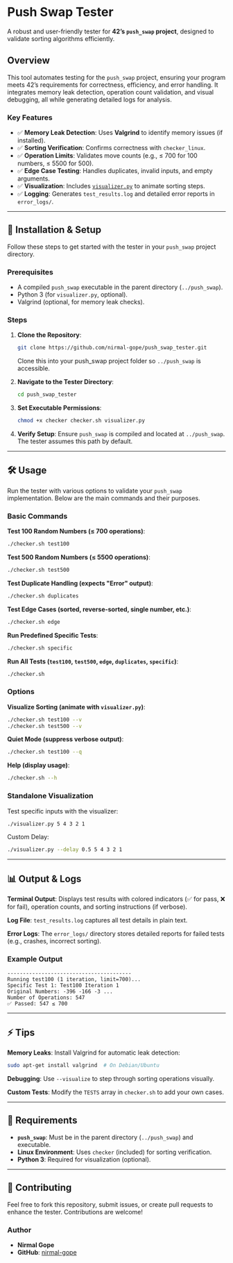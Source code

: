 # Push Swap Tester

A robust and user-friendly tester for **42’s `push_swap` project**, designed to validate sorting algorithms efficiently.

## Overview

This tool automates testing for the `push_swap` project, ensuring your program meets 42’s requirements for correctness, efficiency, and error handling. It integrates memory leak detection, operation count validation, and visual debugging, all while generating detailed logs for analysis.

### Key Features
- ✅ **Memory Leak Detection**: Uses **Valgrind** to identify memory issues (if installed).
- ✅ **Sorting Verification**: Confirms correctness with `checker_linux`.
- ✅ **Operation Limits**: Validates move counts (e.g., ≤ 700 for 100 numbers, ≤ 5500 for 500).
- ✅ **Edge Case Testing**: Handles duplicates, invalid inputs, and empty arguments.
- ✅ **Visualization**: Includes [`visualizer.py`](./visualizer.py) to animate sorting steps.
- ✅ **Logging**: Generates `test_results.log` and detailed error reports in `error_logs/`.

---

## 🚀 Installation & Setup

Follow these steps to get started with the tester in your `push_swap` project directory.

### Prerequisites
- A compiled `push_swap` executable in the parent directory (`../push_swap`).
- Python 3 (for `visualizer.py`, optional).
- Valgrind (optional, for memory leak checks).

### Steps
1. **Clone the Repository**:
   ```bash
   git clone https://github.com/nirmal-gope/push_swap_tester.git
   ```
   Clone this into your push_swap project folder so `../push_swap` is accessible.

2. **Navigate to the Tester Directory**:
   ```bash
   cd push_swap_tester
   ```

3. **Set Executable Permissions**:
   ```bash
   chmod +x checker checker.sh visualizer.py
   ```

4. **Verify Setup**: Ensure `push_swap` is compiled and located at `../push_swap`. The tester assumes this path by default.

---

## 🛠️ Usage

Run the tester with various options to validate your `push_swap` implementation. Below are the main commands and their purposes.

### Basic Commands

**Test 100 Random Numbers (≤ 700 operations)**:
```bash
./checker.sh test100
```

**Test 500 Random Numbers (≤ 5500 operations)**:
```bash
./checker.sh test500
```

**Test Duplicate Handling (expects "Error" output)**:
```bash
./checker.sh duplicates
```

**Test Edge Cases (sorted, reverse-sorted, single number, etc.)**:
```bash
./checker.sh edge
```

**Run Predefined Specific Tests**:
```bash
./checker.sh specific
```

**Run All Tests (`test100`, `test500`, `edge`, `duplicates`, `specific`)**:
```bash
./checker.sh
```

### Options

**Visualize Sorting (animate with `visualizer.py`)**:
```bash
./checker.sh test100 --v
./checker.sh test500 --v
```

**Quiet Mode (suppress verbose output)**:
```bash
./checker.sh test100 --q
```

**Help (display usage)**:
```bash
./checker.sh --h
```

### Standalone Visualization

Test specific inputs with the visualizer:
```bash
./visualizer.py 5 4 3 2 1
```
Custom Delay:
```bash
./visualizer.py --delay 0.5 5 4 3 2 1
```
---

## 📊 Output & Logs

**Terminal Output**: Displays test results with colored indicators (✅ for pass, ❌ for fail), operation counts, and sorting instructions (if verbose).

**Log File**: `test_results.log` captures all test details in plain text.

**Error Logs**: The `error_logs/` directory stores detailed reports for failed tests (e.g., crashes, incorrect sorting).

### Example Output
```
----------------------------------------
Running test100 (1 iteration, limit=700)...
Specific Test 1: Test100 Iteration 1
Original Numbers: -396 -166 -3 ...
Number of Operations: 547
✅ Passed: 547 ≤ 700
```

---

## ⚡ Tips

**Memory Leaks**: Install Valgrind for automatic leak detection:
```bash
sudo apt-get install valgrind  # On Debian/Ubuntu
```

**Debugging**: Use `--visualize` to step through sorting operations visually.

**Custom Tests**: Modify the `TESTS` array in `checker.sh` to add your own cases.

---

## 📝 Requirements

- **`push_swap`**: Must be in the parent directory (`../push_swap`) and executable.
- **Linux Environment**: Uses `checker` (included) for sorting verification.
- **Python 3**: Required for visualization (optional).

---

## 🌟 Contributing

Feel free to fork this repository, submit issues, or create pull requests to enhance the tester. Contributions are welcome!

### Author
- **Nirmal Gope**
- **GitHub**: [nirmal-gope](https://github.com/nirmal-gope)
